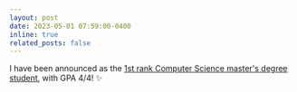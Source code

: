 ```yaml
---
layout: post
date: 2023-05-01 07:59:00-0400
inline: true
related_posts: false
---
```


<!-- A simple inline announcement with Markdown emoji! :sparkles: :smile: -->

I have been announced as the [1st rank Computer Science master's degree student](https://atu.ac.ir/en), with GPA 4/4! :sparkles: